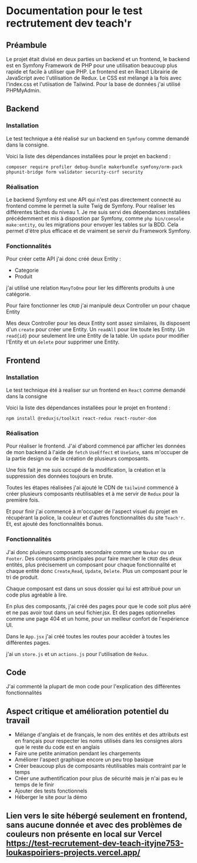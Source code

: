 # Documentation pour le test rectrutement dev teach'r

## Préambule

Le projet était divisé en deux parties un backend et un frontend, le backend est en Symfony Framework de PHP pour une utilisation beaucoup plus rapide et facile à utiliser que PHP. Le frontend est en React Librairie de JavaScript avec l'utilisation de Redux. Le CSS est mélangé à la fois avec l'index.css et l'utiisation de Tailwind. Pour la base de données j'ai utilisé PHPMyAdmin.

## Backend

### Installation

Le test technique a été réalisé sur un backend en `Symfony` comme demandé dans la consigne. 

Voici la liste des dépendances installées pour le projet en backend :

`composer require profiler debug-bundle makerbundle symfony/orm-pack phpunit-bridge form validator security-csrf security`

### Réalisation 

Le backend Symfony est une API qui n'est pas directement connecté au frontend comme le permet la suite Twig de Symfony.
Pour réaliser les différentes tâches du niveau 1. Je me suis servi des dépendances installées précédemment et mis à dispostion par Symfony, comme `php bin/console make:entity`, ou les migrations pour envoyer les tables sur la BDD. Cela permet d'être plus efficace et de vraiment se servir du Framework Symfony.

### Fonctionnalités

Pour créer cette API j'ai donc créé deux Entity :
- Categorie
- Produit

j'ai utilisé une relation `ManyToOne` pour lier les différents produits à une catégorie.

Pour faire fonctionner les `CRUD` j'ai manipulé deux Controller un pour chaque Entity 

Mes deux Controller pour les deux Entity sont assez similaires, ils disposent d'un `create` pour créer une Entity. Un `readAll` pour lire toute les Entity. Un `read{id}` pour seulement lire une Entity de la table. Un `update` pour modifier l'Entity et un `delete` pour supprimer une Entity.

## Frontend

### Installation

Le test technique été à realiser sur un frontend en `React` comme demandé dans la consigne

Voici la liste des dépendances installées pour le projet en frontend :

`npm install @reduxjs/toolkit react-redux react-router-dom`

### Réalisation

Pour réaliser le frontend. J'ai d'abord commencé par afficher les données de mon backend à l'aide de `fetch` `UseEffect` et `UseSate`, sans m'occuper de la partie design ou de la création de plusieurs composants.

Une fois fait je me suis occupé de la modification, la création et la suppression des données toujours en brute.

Toutes les étapes réalisées j'ai ajouté le CDN de `tailwind` commencé à créer plusieurs composants réutilisables et à me servir de `Redux` pour la première fois.

Et pour finir j'ai commencé à m'occuper de l'aspect visuel du projet en récupérant la police, la couleur et d'autres fonctionnalités du site `Teach'r`. Et, est ajouté des fonctionnalités bonus.

### Fonctionnalités

J'ai donc plusieurs composants secondaire comme une `Navbar` ou un `Footer`.
Des composants principales pour faire marcher le `CRUD` des deux entités, plus précisement un composant pour chaque fonctionnalité et chaque entité donc `Create`,`Read`, `Update`, `Delete`.
Plus un composant pour le tri de produit.

Chaque composant est dans un sous dossier qui lui est attribué pour un code plus agréable à lire.

En plus des composants, j'ai créé des pages pour que le code soit plus aéré et ne pas avoir tout dans un seul 
fichier.jsx. Et des pages optionnelles comme une page 404 et un home, pour un meilleur confort de l'expérience UI.

Dans le `App.jsx` j'ai créé toutes les routes pour accèder à toutes les différentes pages.

j'ai un `store.js` et un `actions.js` pour l'utilisation de `Redux`.

## Code 

J'ai commenté la plupart de mon code pour l'explication des différentes fonctionnalités

## Aspect critique et amélioration potentiel du travail

- Mélange d'anglais et de français, le nom des entités et des attributs est en français pour respecter les noms utilisés dans les consignes alors que le reste du code est en anglais
- Faire une petite animation pendant les chargements
- Améliorer l'aspect graphique encore un peu trop basique
- Créer beaucoup plus de composants réutilisables mais contraint par le temps 
- Créer une authentification pour plus de sécurité mais je n'ai pas eu le temps de le finir
- Ajouter des tests fonctionnels
- Héberger le site pour la démo 

## Lien vers le site hébergé seulement en frontend, sans aucune donnée et avec des problèmes de couleurs non présente en local sur Vercel https://test-recrutement-dev-teach-ityjne753-loukaspoiriers-projects.vercel.app/